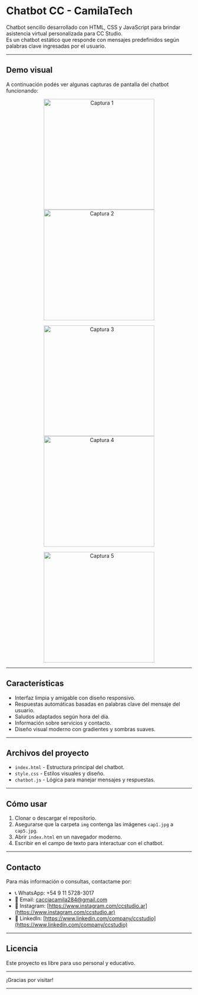 # Chatbot CC - CamilaTech

Chatbot sencillo desarrollado con HTML, CSS y JavaScript para brindar asistencia virtual personalizada para CC Studio.  
Es un chatbot estático que responde con mensajes predefinidos según palabras clave ingresadas por el usuario.

---

## Demo visual

A continuación podés ver algunas capturas de pantalla del chatbot funcionando:

<p align="center">
  <img src="img/cap1.jpg" alt="Captura 1" width="300" />
  <img src="img/cap2.jpg" alt="Captura 2" width="300" />
</p>

<p align="center">
  <img src="img/cap3.jpg" alt="Captura 3" width="300" />
  <img src="img/cap4.jpg" alt="Captura 4" width="300" />
</p>

<p align="center">
  <img src="img/cap5.jpg" alt="Captura 5" width="300" />
</p>

---

## Características

- Interfaz limpia y amigable con diseño responsivo.
- Respuestas automáticas basadas en palabras clave del mensaje del usuario.
- Saludos adaptados según hora del día.
- Información sobre servicios y contacto.
- Diseño visual moderno con gradientes y sombras suaves.

---

## Archivos del proyecto

- `index.html` - Estructura principal del chatbot.
- `style.css` - Estilos visuales y diseño.
- `chatbot.js` - Lógica para manejar mensajes y respuestas.

---

## Cómo usar

1. Clonar o descargar el repositorio.
2. Asegurarse que la carpeta `img` contenga las imágenes `cap1.jpg` a `cap5.jpg`.
3. Abrir `index.html` en un navegador moderno.
4. Escribir en el campo de texto para interactuar con el chatbot.

---

## Contacto

Para más información o consultas, contactame por:

- 📞 WhatsApp: +54 9 11 5728-3017  
- 📧 Email: cacciacamila284@gmail.com  
- 📱 Instagram: [https://www.instagram.com/ccstudio.ar](https://www.instagram.com/ccstudio.ar)  
- 💼 LinkedIn: [https://www.linkedin.com/company/ccstudio](https://www.linkedin.com/company/ccstudio)

---

## Licencia

Este proyecto es libre para uso personal y educativo.  

---

¡Gracias por visitar!

---

